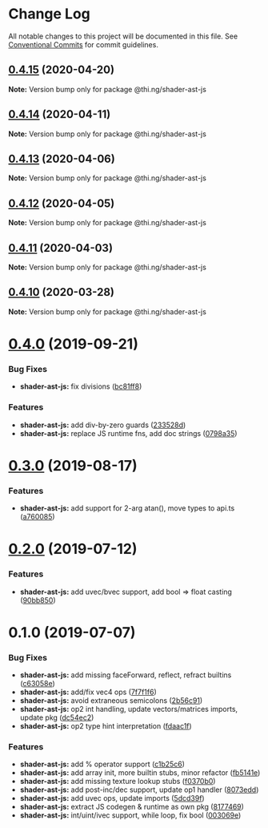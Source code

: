 # Change Log

All notable changes to this project will be documented in this file.
See [Conventional Commits](https://conventionalcommits.org) for commit guidelines.

## [0.4.15](https://github.com/thi-ng/umbrella/compare/@thi.ng/shader-ast-js@0.4.14...@thi.ng/shader-ast-js@0.4.15) (2020-04-20)

**Note:** Version bump only for package @thi.ng/shader-ast-js





## [0.4.14](https://github.com/thi-ng/umbrella/compare/@thi.ng/shader-ast-js@0.4.13...@thi.ng/shader-ast-js@0.4.14) (2020-04-11)

**Note:** Version bump only for package @thi.ng/shader-ast-js





## [0.4.13](https://github.com/thi-ng/umbrella/compare/@thi.ng/shader-ast-js@0.4.12...@thi.ng/shader-ast-js@0.4.13) (2020-04-06)

**Note:** Version bump only for package @thi.ng/shader-ast-js





## [0.4.12](https://github.com/thi-ng/umbrella/compare/@thi.ng/shader-ast-js@0.4.11...@thi.ng/shader-ast-js@0.4.12) (2020-04-05)

**Note:** Version bump only for package @thi.ng/shader-ast-js





## [0.4.11](https://github.com/thi-ng/umbrella/compare/@thi.ng/shader-ast-js@0.4.10...@thi.ng/shader-ast-js@0.4.11) (2020-04-03)

**Note:** Version bump only for package @thi.ng/shader-ast-js





## [0.4.10](https://github.com/thi-ng/umbrella/compare/@thi.ng/shader-ast-js@0.4.9...@thi.ng/shader-ast-js@0.4.10) (2020-03-28)

**Note:** Version bump only for package @thi.ng/shader-ast-js





# [0.4.0](https://github.com/thi-ng/umbrella/compare/@thi.ng/shader-ast-js@0.3.1...@thi.ng/shader-ast-js@0.4.0) (2019-09-21)

### Bug Fixes

* **shader-ast-js:** fix divisions ([bc81ff8](https://github.com/thi-ng/umbrella/commit/bc81ff8))

### Features

* **shader-ast-js:** add div-by-zero guards ([233528d](https://github.com/thi-ng/umbrella/commit/233528d))
* **shader-ast-js:** replace JS runtime fns, add doc strings ([0798a35](https://github.com/thi-ng/umbrella/commit/0798a35))

# [0.3.0](https://github.com/thi-ng/umbrella/compare/@thi.ng/shader-ast-js@0.2.3...@thi.ng/shader-ast-js@0.3.0) (2019-08-17)

### Features

* **shader-ast-js:** add support for 2-arg atan(), move types to api.ts ([a760085](https://github.com/thi-ng/umbrella/commit/a760085))

# [0.2.0](https://github.com/thi-ng/umbrella/compare/@thi.ng/shader-ast-js@0.1.1...@thi.ng/shader-ast-js@0.2.0) (2019-07-12)

### Features

* **shader-ast-js:** add uvec/bvec support, add bool => float casting ([90bb850](https://github.com/thi-ng/umbrella/commit/90bb850))

# 0.1.0 (2019-07-07)

### Bug Fixes

* **shader-ast-js:** add missing faceForward, reflect, refract builtins ([c63058e](https://github.com/thi-ng/umbrella/commit/c63058e))
* **shader-ast-js:** add/fix vec4 ops ([7f7f1f6](https://github.com/thi-ng/umbrella/commit/7f7f1f6))
* **shader-ast-js:** avoid extraneous semicolons ([2b56c91](https://github.com/thi-ng/umbrella/commit/2b56c91))
* **shader-ast-js:** op2 int handling, update vectors/matrices imports, update pkg ([dc54ec2](https://github.com/thi-ng/umbrella/commit/dc54ec2))
* **shader-ast-js:** op2 type hint interpretation ([fdaac1f](https://github.com/thi-ng/umbrella/commit/fdaac1f))

### Features

* **shader-ast-js:** add % operator support ([c1b25c6](https://github.com/thi-ng/umbrella/commit/c1b25c6))
* **shader-ast-js:** add array init, more builtin stubs, minor refactor ([fb5141e](https://github.com/thi-ng/umbrella/commit/fb5141e))
* **shader-ast-js:** add missing texture lookup stubs ([f0370b0](https://github.com/thi-ng/umbrella/commit/f0370b0))
* **shader-ast-js:** add post-inc/dec support, update op1 handler ([8073edd](https://github.com/thi-ng/umbrella/commit/8073edd))
* **shader-ast-js:** add uvec ops, update imports ([5dcd39f](https://github.com/thi-ng/umbrella/commit/5dcd39f))
* **shader-ast-js:** extract JS codegen & runtime as own pkg ([8177469](https://github.com/thi-ng/umbrella/commit/8177469))
* **shader-ast-js:** int/uint/ivec support, while loop, fix bool ([003069e](https://github.com/thi-ng/umbrella/commit/003069e))

